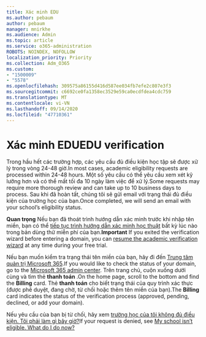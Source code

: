 ```yaml
---
title: Xác minh EDU
ms.author: pebaum
author: pebaum
manager: mnirkhe
ms.audience: Admin
ms.topic: article
ms.service: o365-administration
ROBOTS: NOINDEX, NOFOLLOW
localization_priority: Priority
ms.collection: Adm_O365
ms.custom:
- "1500009"
- "5578"
ms.openlocfilehash: 309575a86155d416d587ee034fb7efe2c807e3f3
ms.sourcegitcommit: c6692ce0fa1358ec3529e59ca0ecdfdea4cdc759
ms.translationtype: MT
ms.contentlocale: vi-VN
ms.lasthandoff: 09/14/2020
ms.locfileid: "47710361"
---
```

# <a name="edu-verification"></a><span data-ttu-id="16ca0-102">Xác minh EDU</span><span class="sxs-lookup"><span data-stu-id="16ca0-102">EDU verification</span></span>

<span data-ttu-id="16ca0-103">Trong hầu hết các trường hợp, các yêu cầu đủ điều kiện học tập sẽ được xử lý trong vòng 24-48 giờ.</span><span class="sxs-lookup"><span data-stu-id="16ca0-103">In most cases, academic eligibility requests are processed within 24-48 hours.</span></span> <span data-ttu-id="16ca0-104">Một số yêu cầu có thể yêu cầu xem xét kỹ lưỡng hơn và có thể mất tối đa 10 ngày làm việc để xử lý.</span><span class="sxs-lookup"><span data-stu-id="16ca0-104">Some requests may require more thorough review and can take up to 10 business days to process.</span></span> <span data-ttu-id="16ca0-105">Sau khi đã hoàn tất, chúng tôi sẽ gửi email với trạng thái đủ điều kiện của trường học của bạn.</span><span class="sxs-lookup"><span data-stu-id="16ca0-105">Once completed, we will send an email with your school’s eligibility status.</span></span>

<span data-ttu-id="16ca0-106">**Quan trọng** Nếu bạn đã thoát trình hướng dẫn xác minh trước khi nhập tên miền, bạn có thể [tiếp tục trình hướng dẫn xác minh học thuật](https://go.microsoft.com/fwlink/p/?linkid=2135255) bất kỳ lúc nào trong bản dùng thử miễn phí của bạn.</span><span class="sxs-lookup"><span data-stu-id="16ca0-106">**Important** If you exited the verification wizard before entering a domain, you can [resume the academic verification wizard](https://go.microsoft.com/fwlink/p/?linkid=2135255) at any time during your free trial.</span></span>

<span data-ttu-id="16ca0-107">Nếu bạn muốn kiểm tra trạng thái tên miền của bạn, hãy đi đến [Trung tâm quản trị Microsoft 365](https://go.microsoft.com/fwlink/p/?linkid=2024339).</span><span class="sxs-lookup"><span data-stu-id="16ca0-107">If you would like to check the status of your domain, go to the [Microsoft 365 admin center](https://go.microsoft.com/fwlink/p/?linkid=2024339).</span></span> <span data-ttu-id="16ca0-108">Trên trang chủ, cuộn xuống dưới cùng và tìm thẻ **thanh toán** .</span><span class="sxs-lookup"><span data-stu-id="16ca0-108">On the home page, scroll to the bottom and find the **Billing** card.</span></span> <span data-ttu-id="16ca0-109">Thẻ **thanh toán** cho biết trạng thái của quy trình xác thực (được phê duyệt, đang chờ, từ chối hoặc thêm tên miền của bạn).</span><span class="sxs-lookup"><span data-stu-id="16ca0-109">The **Billing** card indicates the status of the verification process (approved, pending, declined, or add your domain).</span></span>

<span data-ttu-id="16ca0-110">Nếu yêu cầu của bạn bị từ chối, hãy xem [trường học của tôi không đủ điều kiện. Tôi phải làm gì bây giờ?](https://docs.microsoft.com/microsoft-365/commerce/subscriptions/verify-academic-eligibility#my-school-isnt-eligible-what-do-i-do-now)</span><span class="sxs-lookup"><span data-stu-id="16ca0-110">If your request is denied, see [My school isn’t eligible. What do I do now?](https://docs.microsoft.com/microsoft-365/commerce/subscriptions/verify-academic-eligibility#my-school-isnt-eligible-what-do-i-do-now)</span></span>